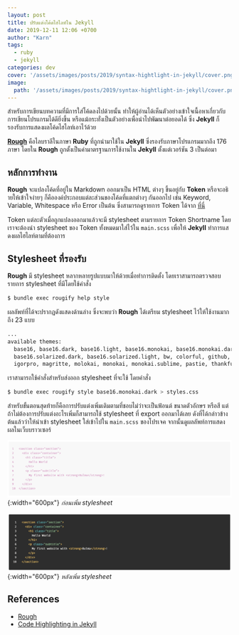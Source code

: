 ```yaml
---
layout: post
title: ปรับแต่งโค้ดไฮไลท์ใน Jekyll
date: 2019-12-11 12:06 +0700
author: "Karn"
tags:
  - ruby
  - jekyll
categories: dev
cover: '/assets/images/posts/2019/syntax-hightlight-in-jekyll/cover.png'
image:
  path: '/assets/images/posts/2019/syntax-hightlight-in-jekyll/cover.png'
---
```

สำหรับการเขียนบทความที่มีการใส่โค้ดลงไปด้วยนั้น ทำให้ผู้อ่านได้เห็นตัวอย่างเข้าใจเนื้อหาเกี่ยวกับการเขียนโปรแกรมได้ดียิ่งขึ้น หรือแม้กระทั่งเป็นตัวอย่างเพื่อนำไปพัฒนาต่อยอดได้ ซึ่ง **Jekyll** ก็รองรับการแสดงผลโค้ดไฮไลท์เอาไว้ด้วย <!--more-->

**[Rough](http://rouge.jneen.net)** คือไลบราลีในภาษา **Ruby** ที่ถูกนำมาใช้ใน **Jekyll** ซึ่งรองรับภาษาโปรแกรมมากถึง 176 ภาษา โดยใน **Rough** ถูกตั้งเป็นค่ามาตรฐานการใช้งานใน **Jekyll** ตั้งแต่เวอร์ชัน 3 เป็นต่อมา

## หลักการทำงาน
**Rough** จะแปลงโค้ดที่อยู่ใน Markdown ออกมาเป็น HTML ต่างๆ ขึ้นอยู่กับ **Token** หรือจะอธิายให้เข้าใจง่ายๆ ก็คือองค์ประกอบแต่ละส่วนของโค้ดที่แตกต่างๆ กันออกไป เช่น Keyword, Variable, Whitespace หรือ Error เป็นต้น ซึ่งสามารถดูรายการ Token ได้จาก [ที่นี่](https://github.com/rouge-ruby/rouge/wiki/List-of-tokens)

Token แต่ละตัวเมื่อถูกแปลงออกมาแล้วจะมี stylesheet ตามรายการ Token Shortname โดยเราจะต้องนำ stylesheet ของ Token ทั้งหมดมาใส่ไว้ใน `main.scss` เพื่อให้ **Jekyll** ทำการแสดงผลไฮไลท์ตามที่ต้องการ

## Stylesheet ที่รองรับ
**Rough** มี stylesheet หลากหลายรูปแบบมาให้ด้วยเมื่อทำการติดตั้ง โดยเราสามารถตรวจสอบรายการ stylesheet ที่มีโดยใช้คำสั่ง
```bash
$ bundle exec rougify help style
```

ผลลัพท์ที่ได้จะปรากฏดังแสดงด้านล่าง ซึ่งจะพบว่า **Rough** ได้เตรียม stylesheet ไว้ให้ใช้งานมากถึง 23 แบบ
```bash
...
available themes:
  base16, base16.dark, base16.light, base16.monokai, base16.monokai.dark, base16.monokai.light, base16.solarized,
  base16.solarized.dark, base16.solarized.light, bw, colorful, github, gruvbox, gruvbox.dark, gruvbox.light,
  igorpro, magritte, molokai, monokai, monokai.sublime, pastie, thankful_eyes, tulip
```
เราสามารถใช้คำสั่งสำหรับส่งออก stylesheet ที่จะใช้ โดยคำสั่ง
```bash
$ bundle exec rougify style base16.monokai.dark > styles.css
```

สำหรับขั้นตอนสุดท้ายก็คือการปรับแต่งเพิ่มเติมตามที่ชอบไม่ว่าจะเป็นฟ้อนต์ ขนาดตัวอักษร หรือสี แต่ถ้าไม่ต้องการปรับแต่งอะไรเพิ่มก็สามารถใช้ stylesheet ที่ export ออกมาได้เลย ดังที่ได้กล่าวข้างต้นแล้วว่าให้นำเข้า stylesheet ใส่เข้าไปใน `main.scss` ของโปรเจค จากนั้นดูผลลัพท์การแสดงผลในเว็บบราวเซอร์

![Before](/assets/images/posts/2019/syntax-hightlight-in-jekyll/before-add-stylesheet.png){:width="600px"}
*ก่อนเพิ่ม stylesheet*

![Before](/assets/images/posts/2019/syntax-hightlight-in-jekyll/after-add-stylesheet.png){:width="600px"}
*หลังเพิ่ม stylesheet*

## References
- [Rough](https://github.com/rouge-ruby/rouge)
- [Code Highlighting in Jekyll](https://jekyllrb.com/docs/liquid/tags/#code-snippet-highlighting)
